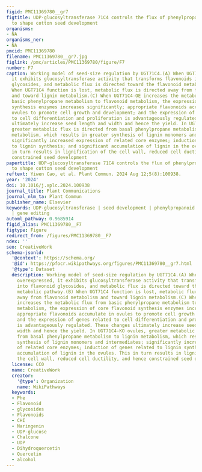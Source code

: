 ```yaml
---
figid: PMC11369780__gr7
figtitle: UDP-glucosyltransferase 71C4 controls the flux of phenylpropanoid metabolism
  to shape cotton seed development
organisms:
- NA
organisms_ner:
- NA
pmcid: PMC11369780
filename: PMC11369780__gr7.jpg
figlink: /pmc/articles/PMC11369780/figure/F7
number: F7
caption: Working model of seed-size regulation by UGT71C4.(A) When UGT71C4 is overexpressed,
  it exhibits glucosyltransferase activity that transforms flavonoids into flavonoid
  glycosides, and metabolic flux is directed toward the flavonoid metabolic pathway.(B)
  When UGT71C4 function is lost, metabolic flux is directed away from flavonoid metabolism
  and toward lignin metabolism.(C) When UGT71C4-OE increases the metabolic flux from
  basic phenylpropane metabolism to flavonoid metabolism, the expression of core flavonoid
  synthesis enzymes increases significantly; appropriate flavonoids accumulate in
  ovules to promote cell growth and development; and the expression of genes related
  to cell differentiation and proliferation is advantageously regulated. These changes
  ultimately increase seed length and width and hence the yield. In UGT71C4-KO ovules,
  greater metabolic flux is directed from basal phenylpropane metabolism to lignin
  metabolism, which results in greater synthesis of lignin monomers and intermediates;
  significantly increased expression of related core enzymes; induction of genes related
  to lignin synthesis; and significant accumulation of lignin in the ovules. This
  in turn results in lignification of the cell wall, reduced cell ductility, and hence
  constrained seed development
papertitle: UDP-glucosyltransferase 71C4 controls the flux of phenylpropanoid metabolism
  to shape cotton seed development
reftext: Yiwen Cao, et al. Plant Commun. 2024 Aug 12;5(8):100938.
year: '2024'
doi: 10.1016/j.xplc.2024.100938
journal_title: Plant Communications
journal_nlm_ta: Plant Commun
publisher_name: Elsevier
keywords: UDP-glucosyltransferase | seed development | phenylpropanoid metabolism
  | gene editing
automl_pathway: 0.9685914
figid_alias: PMC11369780__F7
figtype: Figure
redirect_from: /figures/PMC11369780__F7
ndex: ''
seo: CreativeWork
schema-jsonld:
  '@context': https://schema.org/
  '@id': https://pfocr.wikipathways.org/figures/PMC11369780__gr7.html
  '@type': Dataset
  description: Working model of seed-size regulation by UGT71C4.(A) When UGT71C4 is
    overexpressed, it exhibits glucosyltransferase activity that transforms flavonoids
    into flavonoid glycosides, and metabolic flux is directed toward the flavonoid
    metabolic pathway.(B) When UGT71C4 function is lost, metabolic flux is directed
    away from flavonoid metabolism and toward lignin metabolism.(C) When UGT71C4-OE
    increases the metabolic flux from basic phenylpropane metabolism to flavonoid
    metabolism, the expression of core flavonoid synthesis enzymes increases significantly;
    appropriate flavonoids accumulate in ovules to promote cell growth and development;
    and the expression of genes related to cell differentiation and proliferation
    is advantageously regulated. These changes ultimately increase seed length and
    width and hence the yield. In UGT71C4-KO ovules, greater metabolic flux is directed
    from basal phenylpropane metabolism to lignin metabolism, which results in greater
    synthesis of lignin monomers and intermediates; significantly increased expression
    of related core enzymes; induction of genes related to lignin synthesis; and significant
    accumulation of lignin in the ovules. This in turn results in lignification of
    the cell wall, reduced cell ductility, and hence constrained seed development
  license: CC0
  name: CreativeWork
  creator:
    '@type': Organization
    name: WikiPathways
  keywords:
  - Phe
  - Flavonoid
  - glycosides
  - Flavonoids
  - CHI
  - Naringenin
  - UDP-glucose
  - Chalcone
  - UDP
  - Dihydroquercetin
  - Quercetin
  - alcohol
---
```

